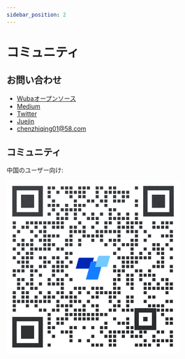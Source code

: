 ```yaml
---
sidebar_position: 2
---
```


# コミュニティ

## お問い合わせ

- [Wubaオープンソース](https://github.com/wuba)
- [Medium](https://medium.com/@chenzhiqing)
- [Twitter](https://twitter.com/RN_ECharts)
- [Juejin](https://juejin.cn/user/4495228528238279)
- chenzhiqing01@58.com

## コミュニティ

中国のユーザー向け:

![wechat](./wechat.png)